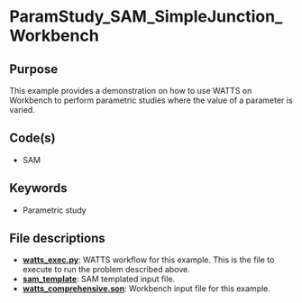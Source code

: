 # ParamStudy_SAM_SimpleJunction_Workbench

## Purpose

This example provides a demonstration on how to use WATTS on Workbench to perform parametric studies where the value of a parameter
is varied.

## Code(s)
 
- SAM

## Keywords
 
- Parametric study

## File descriptions

- [__watts_exec.py__](watts_exec.py): WATTS workflow for this example. This is the file to execute to run the problem described above.
- [__sam_template__](sam_template): SAM templated input file.
- [__watts_comprehensive.son__](watts_comprehensive.son): Workbench input file for this example.